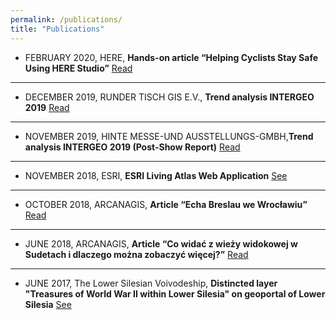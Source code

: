 ```yaml
---
permalink: /publications/
title: "Publications"
---
```


* FEBRUARY 2020, HERE, **Hands-on article “Helping Cyclists Stay Safe Using HERE Studio”** [Read](https://developer.here.com/blog/helping-cyclists-stay-safe-here-studio?_lrsc=13d8722c-a051-46a5-ba3f-cc20e5148d03&cid=other-Elevate-FD-0-HERE-&utm_source=Elevate&utm_medium=social&utm_campaign=Online_CommsShare_2020) 

---

* DECEMBER 2019, RUNDER TISCH GIS E.V., **Trend analysis INTERGEO 2019** [Read](https://rundertischgis.de/images/2_publikationen/trendanalysen/Trendanalyse_InterGEO_2019.pdf)

---

* NOVEMBER 2019, HINTE MESSE-UND AUSSTELLUNGS-GMBH,**Trend analysis INTERGEO 2019 (Post-Show Report)**  [Read](https://www.intergeo.de/media/docs/intergeo/2020/Post-Show-Report_2019_web.pdf)

---

* NOVEMBER 2018, ESRI, **ESRI Living Atlas Web Application** [See](http://pwr.maps.arcgis.com/apps/webappviewer/index.html?id=82438860f59a4f6694e3d2524f08848d)

---

* OCTOBER 2018, ARCANAGIS, **Article “Echa Breslau we Wrocławiu”** [Read](https://www.arcanagis.pl/echa-breslau-we-wroclawiu/)

---

* JUNE 2018, ARCANAGIS, **Article “Co widać z wieży widokowej w Sudetach i dlaczego można zobaczyć więcej?”** [Read](https://www.arcanagis.pl/co-widac-z-wiezy-widokowej-w-sudetach-i-dlaczego-mozna-zobaczyc-wiecej/)

---

* JUNE 2017, The Lower Silesian Voivodeship, **Distincted layer "Treasures of World War II within Lower Silesia" on geoportal of Lower Silesia** [See](https://geoportal.dolnyslask.pl/imap/#gpmap=gp56)



